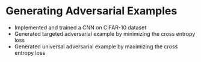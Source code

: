 # Generating Adversarial Examples

- Implemented and trained a CNN on CIFAR-10 dataset
- Generated targeted adversarial example by minimizing the cross entropy loss
- Generated universal adversarial example by maximizing the cross entropy loss
